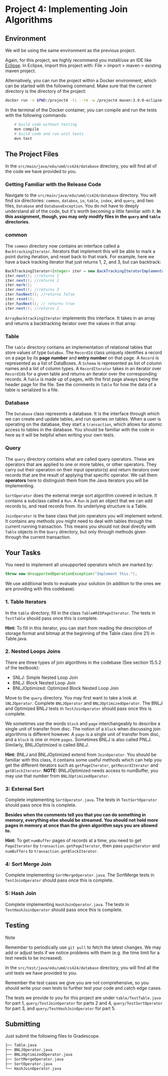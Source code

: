 # Project 4: Implementing Join Algorithms

## Environment

We will be using the same environment as the previous project.

Again, for this project, we highly recommend you install/use an IDE like [Eclipse](https://www.eclipse.org/downloads/). In Eclipse, import this project with: File > import > maven > existing maven project.

Alternatively, you can run the project within a Docker environment, which can be started with the following command. Make sure that the current directory is the directory of the project:

```bash
docker run -v $PWD:/project4 -ti --rm -w /project4 maven:3.9.0-eclipse-temurin-17-alpine /bin/bash
```

In the terminal of the Docker container, you can compile and run the tests with the following commands:

```bash
    # build code without testing
    mvn compile
    # build code and run unit tests
    mvn test
```

## The Project Files

In the `src/main/java/edu/umd/cs424/database` directory, you will find all of the
code we have provided to you.

### Getting Familiar with the Release Code

Navigate to the `src/main/java/edu/umd/cs424/database` directory. You
will find six directories: `common`, `databox`, `io`, `table`, `index`, and `query`, and two files, `Database` and `DatabaseException`.
You do not have to deeply understand all of the code, but it's worth becoming a little
familiar with it. **In this assignment, though, you may only modify files in
the `query` and `table` directories**.

### common

The `common` directory now contains an interface called a `BacktrackingIterator`. Iterators that implement this will be able to mark a point during iteration, and reset back to that mark. For example, here we have a back tracking iterator that just returns 1, 2, and 3, but can backtrack:

```java
BackTrackingIterator<Integer> iter = new BackTrackingIteratorImplementation();
iter.next(); //returns 1
iter.next(); //returns 2
iter.mark();
iter.next(); //returns 3
iter.hasNext(); //returns false
iter.reset();
iter.hasNext(); // returns true
iter.next(); //returns 2
```

`ArrayBacktrackingIterator` implements this interface. It takes in an array and returns a backtracking iterator over the values in that array.

### Table

The `table` directory contains an implementation of
relational tables that store values of type `DataBox`. The `RecordId` class uniquely identifies a record on a page by its **page number** and **entry number** on that page. A `Record` is represented as a list of DataBoxes. A `Schema` is represented as list of column names and a list of column types. A `RecordIterator` takes in an iterator over `RecordId`s for a given table and returns an iterator over the corresponding records. A `Table` is made up of pages, with the first page always being the header page for the file. See the comments in `Table` for how the data of a table is serialized to a file.

### Database

The `Database` class represents a database. It is the interface through which we can create and update tables, and run queries on tables. When a user is operating on the database, they start a `transaction`, which allows for atomic access to tables in the database. You should be familiar with the code in here as it will be helpful when writing your own tests.

### Query

The `query` directory contains what are called query operators. These are operators that are applied to one or more tables, or other operators. They carry out their operation on their input operator(s) and return iterators over records that are the result of applying that specific operator. We call them **operators** here to distinguish them from the Java iterators you will be implementing.

`SortOperator` does the external merge sort algorithm covered in lecture. It contains a subclass called a `Run`. A `Run` is just an object that we can add records to, and read records from. Its underlying structure is a Table.

`JoinOperator` is the base class that join operators you will implement extend. It contains any methods you might need to deal with tables through the current running transaction. This means you should not deal directly with `Table` objects in the `Query` directory, but only through methods given through the current transaction.


## Your Tasks

You need to implement all unsupported operators which are marked by:

```java
throw new UnsupportedOperationException("Implement this.");
```

We use additional tests to evaluate your solution (in addition to the ones we are providing with this codebase).

### 1. Table Iterators

In the `table` directory, fill in the class `Table#RIDPageIterator`. The tests in `TestTable` should pass once this is complete.

**Hint:** To fill in this iterator, you can start from reading the description of storage format and bitmap at the beginning of the Table class (line 21) in Table.java.

### 2. Nested Loops Joins

There are three types of join algorithms in the codebase (See section 15.5.2 of the textbook):

- SNLJ: Simple Nested Loop Join
- BNLJ: Block Nested Loop Join
- BNLJOptimized: Optimized Block Nested Loop Join

Move to the `query` directory. You may first want to take a look at `SNLJOperator`. Complete `BNLJOperator` and `BNLJOptimizedOperator`. The BNLJ and Optimized BNLJ tests in `TestJoinOperator` should pass once this is complete.

We sometimes use the words `block` and `page` interchangeably to describe a single unit of transfer from disc. 
The notion of a `block` when discussing join algorithms is different however. A `page` is a single unit of transfer from disc, and a  `block` is one or more `pages`.
Sometimes BNLJ is also called PNLJ. Similarly, BNLJOptimized is called BNLJ.

**Hint:** BNLJ and BNLJOptimized extend from `JoinOperator`. You should be familiar with this class, it contains some useful methods which can help you get the different iterators such as `getPageIterator`, `getRecordIterator` and `getBlockIterator`. 
**NOTE:** BNLJOptimized needs access to numBuffer, you may use that number from `BNLJOptimizedOperator`.

### 3: External Sort

Complete implementing `SortOperator.java`. The tests in `TestSortOperator` should pass once this is complete.

**Besides when the comments tell you that you can do something in memory, everything else should be streamed. You should not hold more pages in memory at once than the given algorithm says you are allowed to.**

**Hint:** To get `numBuffer` pages of records at a time, you need to get `PageIterator` by `transaction.getPageIterator`, then pass `pageIterator` and `numBuffers` to `transaction.getBlockIterator`.

### 4: Sort Merge Join

Complete implementing `SortMergeOperator.java`. The SortMerge tests in `TestJoinOperator` should pass once this is complete.

### 5: Hash Join

Complete implementing `HashJoinOperator.java`. The tests in `TestHashJoinOperator` should pass once this is complete.

## Testing
> [!NOTE]  
> Remember to periodically use `git pull` to fetch the latest changes. We may add or adjust tests if we notice problems with them (e.g. the time limit for a test needs to be increased).

In the `src/test/java/edu/umd/cs424/database` directory, you will find all the unit tests we have provided to you.

Remember the test cases we give you are not comprehensive, so you should write your own tests to further test your code and catch edge cases.

The tests we provide to you for this project are under `table/TestTable.java` for part 1, `query/TestJoinOperator` for parts 2 and 4, `query/TestSortOperator` for part 3, and `query/TestHashJoinOperator` for part 5.

## Submitting

Just submit the following files to Gradescope.

```bash
├── Table.java
├── BNLJOperator.java
├── BNLJOptimizedOperator.java
├── SortMergeOperator.java
├── SortOperator.java
└── HashJoinOperator.java
```
